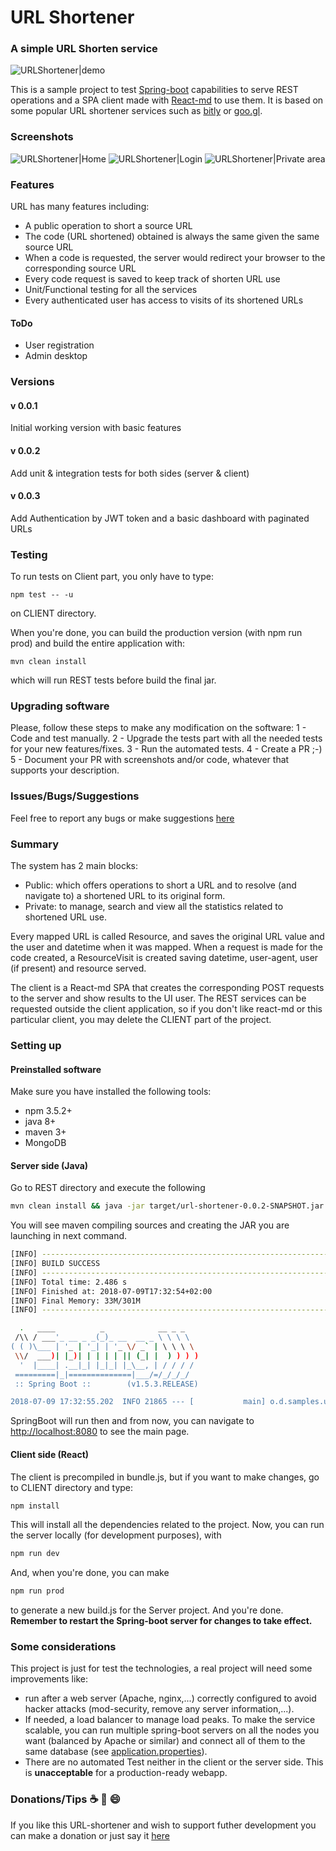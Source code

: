 # URL Shortener

### A simple URL Shorten service 

![URLShortener|demo](https://github.com/dtodo1paco/url-shortener/raw/master/images/demo.gif)

This is a sample project to test [Spring-boot](https://spring.io/projects/spring-boot) capabilities to serve REST operations and a SPA client made with [React-md](https://react-md.mlaursen.com/) to use them.
It is based on some popular URL shortener services such as [bitly](https://bitly.com/) or [goo.gl](https://goo.gl/).

### Screenshots
![URLShortener|Home](https://github.com/dtodo1paco/url-shortener/raw/master/images/image_20180720_2.png)
![URLShortener|Login](https://github.com/dtodo1paco/url-shortener/raw/master/images/image_20180720_2.png)
![URLShortener|Private area](https://github.com/dtodo1paco/url-shortener/raw/master/images/image_20180720_4.png)
### Features

URL has many features including:
- A public operation to short a source URL
- The code (URL shortened) obtained is always the same given the same source URL
- When a code is requested, the server would redirect your browser to the corresponding source URL
- Every code request is saved to keep track of shorten URL use
- Unit/Functional testing for all the services
- Every authenticated user has access to visits of its shortened URLs

#### ToDo
- User registration
- Admin desktop

### Versions
#### v 0.0.1
Initial working version with basic features
#### v 0.0.2
Add unit & integration tests for both sides (server & client)
#### v 0.0.3
Add Authentication by JWT token and a basic dashboard with paginated URLs

### Testing
To run tests on Client part, you only have to type:
```
npm test -- -u
```
on CLIENT directory.

When you're done, you can build the production version (with npm run prod) and build the entire application with:
```
mvn clean install
```
which will run REST tests before build the final jar.

### Upgrading software
Please, follow these steps to make any modification on the software:
1 - Code and test manually.
2 - Upgrade the tests part with all the needed tests for your new features/fixes.
3 - Run the automated tests.
4 - Create a PR ;-)
5 - Document your PR with screenshots and/or code, whatever that supports your description.

### Issues/Bugs/Suggestions
Feel free to report any bugs or make suggestions [here](https://github.com/dtodo1paco/url-shortener/issues)

### Summary
The system has 2 main blocks:
- Public: which offers operations to short a URL and to resolve (and navigate to) a shortened URL to its original form.
- Private: to manage, search and view all the statistics related to shortened URL use.

Every mapped URL is called Resource, and saves the original URL value and the user and datetime when it was mapped. When a request is made for the code created, a ResourceVisit is created saving datetime, user-agent, user (if present) and resource served.

The client is a React-md SPA that creates the corresponding POST requests to the server and show results to the UI user.
The REST services can be requested outside the client application, so if you don't like react-md or this particular client, you may delete the CLIENT part of the project.

### Setting up
#### Preinstalled software
Make sure you have installed the following tools:
- npm 3.5.2+
- java 8+
- maven 3+
- MongoDB

#### Server side (Java)
Go to REST directory and execute the following
```sh
mvn clean install && java -jar target/url-shortener-0.0.2-SNAPSHOT.jar 
```
You will see maven compiling sources and creating the JAR you are launching in next command. 
```sh
[INFO] ------------------------------------------------------------------------
[INFO] BUILD SUCCESS
[INFO] ------------------------------------------------------------------------
[INFO] Total time: 2.486 s
[INFO] Finished at: 2018-07-09T17:32:54+02:00
[INFO] Final Memory: 33M/301M
[INFO] ------------------------------------------------------------------------

  .   ____          _            __ _ _
 /\\ / ___'_ __ _ _(_)_ __  __ _ \ \ \ \
( ( )\___ | '_ | '_| | '_ \/ _` | \ \ \ \
 \\/  ___)| |_)| | | | | || (_| |  ) ) ) )
  '  |____| .__|_| |_|_| |_\__, | / / / /
 =========|_|==============|___/=/_/_/_/
 :: Spring Boot ::        (v1.5.3.RELEASE)

2018-07-09 17:32:55.202  INFO 21865 --- [           main] o.d.samples.urlshortener.MyApplication   : Starting MyApplication v0.0.1-SNAPSHOT on pac-Inspiron-5570 with PID 21865 (/BAR/WORKSPACE/SPRING/url-shortener/REST/target/url-shortener-0.0.1-SNAPSHOT.jar started by pac in /BAR/WORKSPACE/SPRING/url-shortener/REST)
```
SpringBoot will run then and from now, you can navigate to [http://localhost:8080](http://localhost:8080) to see the main page. 

#### Client side (React)
The client is precompiled in bundle.js, but if you want to make changes, go to CLIENT directory and type:
```sh
npm install
```
This will install all the dependencies related to the project. Now, you can run the server locally (for development purposes), with
```sh
npm run dev
```
And, when you're done, you can make
```sh
npm run prod
```
to generate a new build.js for the Server project. And you're done.
**Remember to restart the Spring-boot server for changes to take effect.**

### Some considerations
This project is just for test the technologies, a real project will need some improvements like:
- run after a web server (Apache, nginx,...) correctly configured to avoid hacker attacks (mod-security, remove any server information,...).
- If needed, a load balancer to manage load peaks. To make the service scalable, you can run multiple spring-boot servers on all the nodes you want (balanced by Apache or similar) and connect all of them to the same database (see [application.properties](https://github.com/dtodo1paco/url-shortener/REST/src/main/resources/application.properties)).
- There are no automated Test neither in the client or the server side. This is **unacceptable** for a production-ready webapp.

### Donations/Tips :coffee: :beer: :smile:
If you like this URL-shortener and wish to support futher development you can make a donation or just say it [here](https://dtodo1paco.github.io/cv/fjap.html)
